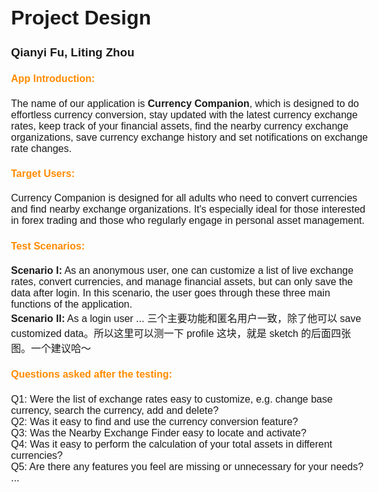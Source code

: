 <style>
@page {
  size: A4;
  margin: 1.54cm;
}

body {
  font-family: Gill Sans, sans-serif;
  font-size: 16px;
}

pre {
    background-color: #f4f4f4;
    padding: 10px;
    border-radius: 5px;
    overflow: auto;
}

code{
  background-color: #f4f4f4;
  color: #333;
  padding: 2px 4px;
  border-radius: 4px;
  font-family: "Courier New", Courier, monospace;
}

h4 {
  color:  #FF8C00; 
}
</style>

<div class="page">

# Project Design

### Qianyi Fu, Liting Zhou

#### App Introduction:

The name of our application is **Currency Companion**, which is designed to do effortless currency conversion, stay updated with the latest currency exchange rates, keep track of your financial assets, find the nearby currency exchange organizations, save currency exchange history and set notifications on exchange rate changes.

#### Target Users:

Currency Companion is designed for all adults who need to convert currencies and find nearby exchange organizations. It's especially ideal for those interested in forex trading and those who regularly engage in personal asset management.

#### Test Scenarios:

**Scenario I:** As an anonymous user, one can customize a list of live exchange rates, convert currencies, and manage financial assets, but can only save the data after login. In this scenario, the user goes through these three main functions of the application.  
**Scenario II:** As a login user ... 三个主要功能和匿名用户一致，除了他可以 save customized data。所以这里可以测一下 profile 这块，就是 sketch 的后面四张图。一个建议哈～

#### Questions asked after the testing:

Q1: Were the list of exchange rates easy to customize, e.g. change base currency, search the currency, add and delete?  
Q2: Was it easy to find and use the currency conversion feature?  
Q3: Was the Nearby Exchange Finder easy to locate and activate?  
Q4: Was it easy to perform the calculation of your total assets in different currencies?  
Q5: Are there any features you feel are missing or unnecessary for your needs?  
...

</div>
